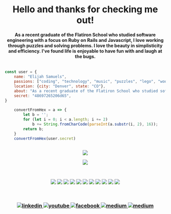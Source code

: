 <h1 align="center">
Hello and thanks for checking me out!
</h1>

<h4 align="center" name="about" class="about">
As a recent graduate of the Flatiron School who studied software engineering with a focus on Ruby on Rails and Javascript, I love working through puzzles and solving problems. I love the beauty in simplisticity and efficiency. I've found life is enjoyable to have fun with and laugh at the bugs.
</h4>

<p>

```js
    
const user = {
    name: "Elijah Samuels",
    passions: ["coding", "technology", "music", "puzzles", "lego", "woodworking"],
    location: {city: "Denver", state: "CO"},
    about: "As a recent graduate of the Flatiron School who studied software engineering with a focus onRuby on Rails and Javascript, I love working through puzzles and solving problems. I love the beauty in simplisticity and efficiency. I've found life is enjoyable to have fun with and laugh at the bugs.",
    secret: "48697265206d65",
}
    
    convertFromHex = a => {
        let b = '';
        for (let i = 0; i < a.length; i += 2)
            b += String.fromCharCode(parseInt(a.substr(i, 2), 16));
        return b;
    }
    convertFromHex(user.secret)
    
```  
</p>

<p align="center">
<img src="https://github.com/elijahsamuels/elijahsamuels/blob/main/groupedPoop.gif">
</p>

<p align="center">

<!-- ![Anurag's GitHub stats](https://github-readme-stats.vercel.app/api?username=elijahsamuels&show_icons=true&theme=radical) -->
<!-- ![Top Langs](https://github-readme-stats.vercel.app/api/top-langs/?username=elijahsamuels&layout=compact&theme=radical) -->
<a href="https://www.elijahsamuels.com/">
<img src="https://github-readme-stats.vercel.app/api/top-langs/?username=elijahsamuels&layout=compact&theme=radical">
</a>
</p>

<br>
<p align="center"> 

<img src="https://img.shields.io/badge/Ruby-CC342D?style=plastic&logo=ruby&logoColor=white">
<img src="https://img.shields.io/badge/Ruby_on_Rails-CC0000?style=plastic&logo=ruby-on-rails&logoColor">
<img src="https://img.shields.io/badge/JavaScript-F7DF1E?style=plastic&logo=javascript&logoColor=black">
<img src="https://img.shields.io/badge/React-20232A?style=plastic&logo=react&logoColor=61DAFB">
<img src="https://img.shields.io/badge/Redux-593D88?style=plastic&logo==redux&logoColor=white">
<img src="https://img.shields.io/badge/SQLite-07405E?style=plastic&logo=sqlite&logoColor=white">
<img src="https://img.shields.io/badge/PostgreSQL-316192?style=plastic&logo=postgresql&logoColor=white">
<img src="https://img.shields.io/badge/Material--UI-0081CB?style=plastic&logo=material-ui&logoColor=white">
<img src="https://img.shields.io/badge/Bootstrap-563D7C?style=plastic&logo=bootstrap&logoColor=white">
<img src="https://img.shields.io/badge/CSS-239120?&style=plastic&logo=css3&logoColor=white">
<img src="https://img.shields.io/badge/HTML-239120?style=plastic&logo=html5&logoColor=white">







</p>

<!-- ![prosgressql](https://img.shields.io/badge/PostgreSQL-316192?style=for-the-badge&logo=postgresql&logoColor=white) -->
<!-- ![angularjs](https://img.shields.io/badge/Angular-DD0031?style=for-the-badge&logo=angular&logoColor=white) -->
<!-- ![python](https://img.shields.io/badge/Python-3776AB?style=for-the-badge&logo=python&logoColor=white) -->
<!-- https://img.shields.io/badge/Gmail-D14836?style=for-the-badge&logo=gmail&logoColor=white -->

<br>
<h3 align="center"> 

<a href="https://www.linkedin.com/in/elijahsamuels">
<img src="https://img.shields.io/badge/LinkedIn-0077B5?style=plastic&logo=linkedin&logoColor=white" alt="linkedin">
</a>

<a href="https://www.youtube.com/user/ElijahSamuels/playlists/">
<img src="https://img.shields.io/badge/YouTube-FF0000?style=plastic&logo=youtube&logoColor=white" alt="youtube">
</a>

<a href="https://www.facebook.com/elijah.samuels.1">
<img src="https://img.shields.io/badge/Facebook-1877F2?style=plastic&logo=facebook&logoColor=white" alt="facebook">
</a>

<a href="https://elijahsamuels.medium.com">
<img src="https://img.shields.io/badge/Medium-12100E?style=plastic&logo=medium&logoColor=white" alt="medium">
</a>

<a href="https://twitter.com/elijahsamuels3">
<img src="https://img.shields.io/badge/Twitter-1DA1F2?style=plastic&logo=twitter&logoColor=white" alt="medium">
</a>

</p>
    

<!-- FOR FUTURE: https://dev.to/envoy_/150-badges-for-github-pnk
[![youtube](https://img.shields.io/badge/YouTube-FF0000?style=for-the-badge&logo=youtube&logoColor=white)](https://www.youtube.com/channel/UCEuPQdpIItSc5DD1Ou8nLmQ) 
[![linkedin](https://img.shields.io/badge/LinkedIn-0077B5?style=for-the-badge&logo=linkedin&logoColor=white)](https://www.linkedin.com/in/elijah-samuels-99b85384)
[![facebook](https://img.shields.io/badge/Facebook-1877F2?style=for-the-badge&logo=facebook&logoColor=white)](https://www.facebook.com/elijah.samuels.1)
[![medium](https://img.shields.io/badge/Medium-12100E?style=for-the-badge&logo=medium&logoColor=white)](https://elijahsamuels.medium.com//)
-->
